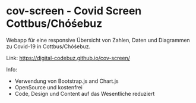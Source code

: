 # cov-screen - Covid Screen Cottbus/Chóśebuz
Webapp für eine responsive Übersicht von Zahlen, Daten und Diagrammen zu Covid-19 in Cottbus/Chóśebuz.

Link: https://digital-codebuz.github.io/cov-screen/

Info:
- Verwendung von Bootstrap.js and Chart.js
- OpenSource und kostenfrei
- Code, Design und Content auf das Wesentliche reduziert
